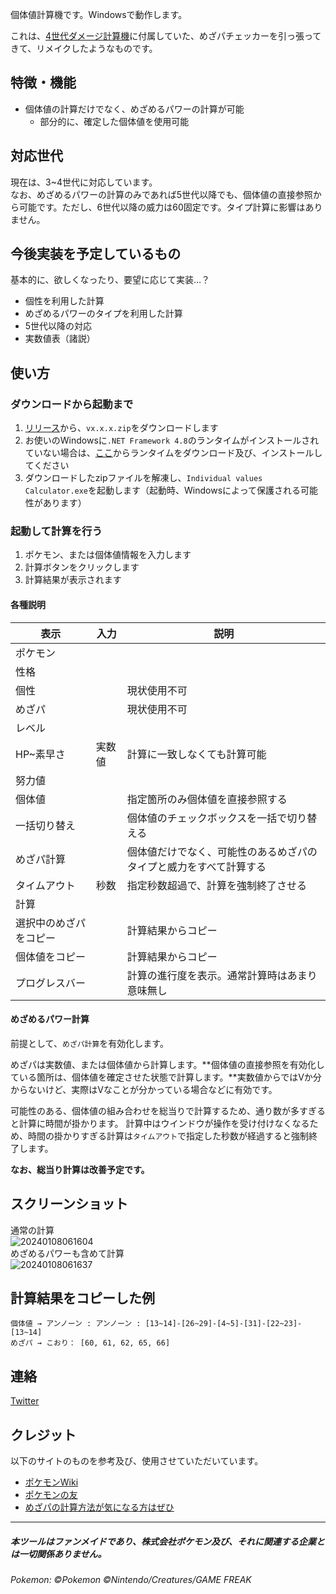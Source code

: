 個体値計算機です。Windowsで動作します。

これは、[4世代ダメージ計算機](https://github.com/mebuki117/4-Gen-Damage-Calculator)に付属していた、めざパチェッカーを引っ張ってきて、リメイクしたようなものです。

## 特徴・機能
- 個体値の計算だけでなく、めざめるパワーの計算が可能
   - 部分的に、確定した個体値を使用可能
 
## 対応世代
現在は、3~4世代に対応しています。  
なお、めざめるパワーの計算のみであれば5世代以降でも、個体値の直接参照から可能です。ただし、6世代以降の威力は60固定です。タイプ計算に影響はありません。
 
## 今後実装を予定しているもの
基本的に、欲しくなったり、要望に応じて実装…？
- 個性を利用した計算
- めざめるパワーのタイプを利用した計算
- 5世代以降の対応
- 実数値表（諸説）

## 使い方
### ダウンロードから起動まで
1. [リリース](https://github.com/mebuki117/Individual-values-Calculator/releases)から、``vx.x.x.zip``をダウンロードします
2. お使いのWindowsに``.NET Framework 4.8``のランタイムがインストールされていない場合は、[ここ](https://dotnet.microsoft.com/ja-jp/download/dotnet-framework/net48)からランタイムをダウンロード及び、インストールしてください
3. ダウンロードしたzipファイルを解凍し、``Individual values Calculator.exe``を起動します（起動時、Windowsによって保護される可能性があります）

### 起動して計算を行う
1. ポケモン、または個体値情報を入力します
2. 計算ボタンをクリックします
3. 計算結果が表示されます

#### 各種説明
| 表示 | 入力 | 説明 |
----|----|--- 
| ポケモン |||
| 性格 |||
| 個性 || 現状使用不可 |
| めざパ || 現状使用不可 |
| レベル |||
| HP~素早さ | 実数値 | 計算に一致しなくても計算可能 |
| 努力値 |||
| 個体値 || 指定箇所のみ個体値を直接参照する |
| 一括切り替え || 個体値のチェックボックスを一括で切り替える |
| めざパ計算 || 個体値だけでなく、可能性のあるめざパのタイプと威力をすべて計算する |
| タイムアウト | 秒数 | 指定秒数超過で、計算を強制終了させる |
| 計算 |||
| 選択中のめざパをコピー || 計算結果からコピー |
| 個体値をコピー || 計算結果からコピー |
| プログレスバー || 計算の進行度を表示。通常計算時はあまり意味無し |

#### めざめるパワー計算
前提として、``めざパ計算``を有効化します。

めざパは実数値、または個体値から計算します。**個体値の直接参照を有効化している箇所は、個体値を確定させた状態で計算します。**実数値からではVか分からないけど、実際はVなことが分かっている場合などに有効です。

可能性のある、個体値の組み合わせを総当りで計算するため、通り数が多すぎると計算に時間が掛かります。
計算中はウインドウが操作を受け付けなくなるため、時間の掛かりすぎる計算は``タイムアウト``で指定した秒数が経過すると強制終了します。

**なお、総当り計算は改善予定です。**

## スクリーンショット
通常の計算  
![20240108061604](https://github.com/mebuki117/Individual-values-Calculator/assets/97399080/8a90d51b-45d7-4712-be9b-d4ad6609fd1d)  
めざめるパワーも含めて計算  
![20240108061637](https://github.com/mebuki117/Individual-values-Calculator/assets/97399080/79909f51-3540-4042-b09a-7ba44dd0e61e)  

## 計算結果をコピーした例
```
個体値 → アンノーン : アンノーン : [13~14]-[26~29]-[4~5]-[31]-[22~23]-[13~14]
めざパ → こおり： [60, 61, 62, 65, 66]
```

## 連絡
[Twitter](https://twitter.com/mebuki117)

## クレジット
以下のサイトのものを参考及び、使用させていただいています。
- [ポケモンWiki](https://wiki.xn--rckteqa2e.com/wiki/%E3%83%A1%E3%82%A4%E3%83%B3%E3%83%9A%E3%83%BC%E3%82%B8)
- [ポケモンの友](https://pokebook.jp/)
- [めざパの計算方法が気になる方はぜひ](https://wiki.ポケモン.com/wiki/%E3%82%81%E3%81%96%E3%82%81%E3%82%8B%E3%83%91%E3%83%AF%E3%83%BC%E8%A8%88%E7%AE%97%E6%B3%95)

---

##### 本ツールはファンメイドであり、株式会社ポケモン及び、それに関連する企業とは一切関係ありません。
###### Pokemon: ©Pokemon ©Nintendo/Creatures/GAME FREAK
